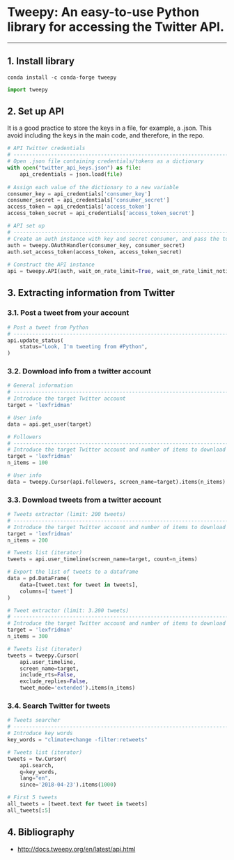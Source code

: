 # Tweepy: An easy-to-use Python library for accessing the Twitter API.
___

## 1. Install library

```
conda install -c conda-forge tweepy
```

```Python
import tweepy
```

## 2. Set up API

It is a good practice to store the keys in a file, for example, a .json. This avoid including the keys in the main code, and therefore, in the repo.

```Python
# API Twitter credentials
# ------------------------------------------------------------------------------
# Open .json file containing credentials/tokens as a dictionary
with open("twitter_api_keys.json") as file:
    api_credentials = json.load(file)
    
# Assign each value of the dictionary to a new variable
consumer_key = api_credentials['consumer_key']
consumer_secret = api_credentials['consumer_secret']
access_token = api_credentials['access_token']
access_token_secret = api_credentials['access_token_secret']
```

```Python
# API set up
# ------------------------------------------------------------------------------
# Create an auth instance with key and secret consumer, and pass the tokens
auth = tweepy.OAuthHandler(consumer_key, consumer_secret)
auth.set_access_token(access_token, access_token_secret)
    
# Construct the API instance
api = tweepy.API(auth, wait_on_rate_limit=True, wait_on_rate_limit_notify=True)
```

## 3. Extracting information from Twitter

### 3.1. Post a tweet from your account

```Python
# Post a tweet from Python
# ------------------------------------------------------------------------------
api.update_status(
    status="Look, I'm tweeting from #Python",
)
```

### 3.2. Download info from a twitter account

```Python
# General information
# ------------------------------------------------------------------------------
# Introduce the target Twitter account
target = 'lexfridman'

# User info
data = api.get_user(target)
```

```Python
# Followers
# ------------------------------------------------------------------------------
# Introduce the target Twitter account and number of items to download
target = 'lexfridman'
n_items = 100

# User info
data = tweepy.Cursor(api.followers, screen_name=target).items(n_items)
```

### 3.3. Download tweets from a twitter account

```Python
# Tweets extractor (limit: 200 tweets)
# ------------------------------------------------------------------------------
# Introduce the target Twitter account and number of items to download
target = 'lexfridman'
n_items = 200

# Tweets list (iterator)
tweets = api.user_timeline(screen_name=target, count=n_items)

# Export the list of tweets to a dataframe
data = pd.DataFrame(
    data=[tweet.text for tweet in tweets],
    columns=['tweet']
)
```

```Python
# Tweet extractor (limit: 3.200 tweets)
# ------------------------------------------------------------------------------
# Introduce the target Twitter account and number of items to download
target = 'lexfridman'
n_items = 300

# Tweets list (iterator)
tweets = tweepy.Cursor(
    api.user_timeline,
    screen_name=target,
    include_rts=False,
    exclude_replies=False,
    tweet_mode='extended').items(n_items)
```

### 3.4. Search Twitter for tweets

```Python
# Tweets searcher
# ------------------------------------------------------------------------------
# Introduce key words
key_words = "climate+change -filter:retweets"

# Tweets list (iterator)
tweets = tw.Cursor(
    api.search,
    q=key_words,
    lang="en",
    since='2018-04-23').items(1000)

# First 5 tweets
all_tweets = [tweet.text for tweet in tweets]
all_tweets[:5]
```

## 4. Bibliography

- http://docs.tweepy.org/en/latest/api.html